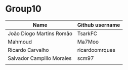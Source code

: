 # Group10

| Name                     | Github username |
| ------------------------ | --------------- |
| João Diogo Martins Romão | TsarkFC         |
| Mahmoud                  | Ma7Moo          |
| Ricardo Carvalho         | ricardoomrques  |
| Salvador Campillo Morales| scm97           |
|                          |                 |
